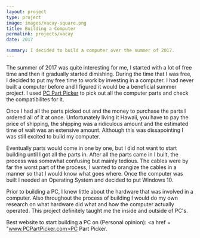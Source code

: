 ```yaml
---
layout: project
type: project
image: images/vacay-square.png
title: Building a Computer
permalink: projects/vacay
date: 2017

summary: I decided to build a computer over the summer of 2017.
---
```



The summer of 2017 was quite interesting for me, I started with a lot of free time and then it gradually started dimishing. During the time that I was free, I decided to put my free time to work by investing in a computer. I had never built a computer before and I figured it would be a beneficial summer project. I used <a href = "www.PCPartPicker.com"> PC Part Picker</a> to pick out all the computer parts and check the compatibilites for it.

Once I had all the parts picked out and the money to purchase the parts I ordered all of it at once. Unfortunately living it Hawaii, you have to pay the price of shipping, the shipping was a ridiculous amount and the estimated time of wait was an extensive amount. Although this was dissapointing I was still excited to build my computer.

Eventually parts would come in one by one, but I did not want to start building until I got all the parts in. After all the parts came in I built, the process was somewhat confusing but mainly tedious. The cables were by far the worst part of the process, I wanted to orangize the cables in a manner so that I would know what goes where. Once the computer was built I needed an Operating System and decided to put Windows 10. 

Prior to building a PC, I knew little about the hardware that was involved in a computer. Also throughout the process of building I would do my own research on what hardware did what and how the computer actually operated. This project definitely taught me the inside and outside of PC's.


Best website to start building a PC on (Personal opinion): <a href = "www.PCPartPicker.com>PC Part Picker</a>.
